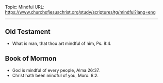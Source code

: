 Topic: Mindful
URL: https://www.churchofjesuschrist.org/study/scriptures/tg/mindful?lang=eng

---

## Old Testament

- What is man, that thou art mindful of him, Ps. 8:4.

## Book of Mormon

- God is mindful of every people, Alma 26:37.
- Christ hath been mindful of you, Moro. 8:2.

